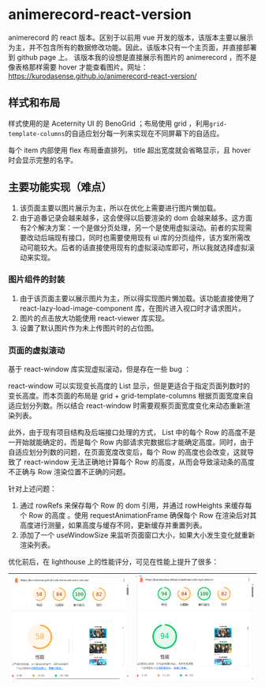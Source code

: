 # animerecord-react-version
animerecord 的 react 版本。区别于以前用 vue 开发的版本，该版本主要以展示为主，并不包含所有的数据修改功能。因此，该版本只有一个主页面，并直接部署到 github page 上。
该版本我的设想是直接展示有图片的 animerecord ，而不是像表格那样需要 hover 才能查看图片。网址：https://kurodasense.github.io/animerecord-react-version/

## 样式和布局
样式使用的是 Aceternity UI 的 BenoGrid ；布局使用 grid ，利用`grid-template-columns`的自适应划分每一列来实现在不同屏幕下的自适应。

每个 item 内部使用 flex 布局垂直排列， title 超出宽度就会省略显示，且 hover 时会显示完整的名字。

## 主要功能实现（难点）
1. 该页面主要以图片展示为主，所以在优化上需要进行图片懒加载。
2. 由于追番记录会越来越多，这会使得以后要渲染的 dom 会越来越多。这方面有2个解决方案：一个是做分页处理，另一个是使用虚拟滚动。前者的实现需要改动后端现有接口，同时也需要使用现有 ui 库的分页组件，该方案所需改动可能较大。后者的话直接使用现有的虚拟滚动库即可，所以我就选择虚拟滚动来实现。

### 图片组件的封装
1. 由于该页面主要以展示图片为主，所以得实现图片懒加载。该功能直接使用了 react-lazy-load-image-component 库，在图片进入视口时才请求图片。
2. 图片的点击放大功能使用 react-viewer 库实现。
3. 设置了默认图片作为未上传图片时的占位图。

### 页面的虚拟滚动
基于 react-window 库实现虚拟滚动，但是存在一些 bug ：

react-window 可以实现变长高度的 List 显示，但是更适合于指定页面列数时的变长高度。而本页面的布局是 grid + grid-template-columns 根据页面宽度来自适应划分列数。所以结合 react-window 时需要观察页面宽度变化来动态重新渲染列表。

此外，由于现有项目结构及后端接口处理的方式， List 中的每个 Row 的高度不是一开始就能确定的，而是每个 Row 内部请求完数据后才能确定高度。同时，由于自适应划分列数的问题，在页面宽度改变后，每个 Row 的高度也会改变，这就导致了 react-window 无法正确地计算每个 Row 的高度，从而会导致滚动条的高度不正确与 Row 渲染位置不正确的问题。

针对上述问题：
1. 通过 rowRefs 来保存每个 Row 的 dom 引用，并通过 rowHeights 来缓存每个 Row 的高度 。使用 requestAnimationFrame 确保每个 Row 在渲染后对其高度进行测量，如果高度与缓存不同，更新缓存并重置列表。
2. 添加了一个 useWindowSize 来监听页面窗口大小，如果大小发生变化就重新渲染列表。

优化前后，在 lighthouse 上的性能评分，可见在性能上提升了很多：

| ![image-20250405113641083](https://raw.githubusercontent.com/kurodasense/cloudimg/master/img/image-20250405113641083.png) | ![image-20250405121907172](https://raw.githubusercontent.com/kurodasense/cloudimg/master/img/image-20250405121907172.png) |
| ------------------------------------------------------------ | ------------------------------------------------------------ |

